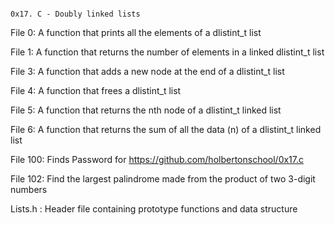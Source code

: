                                                                           0x17. C - Doubly linked lists
 File 0: A function that prints all the elements of a dlistint_t list
 
 File 1: A function that returns the number of elements in a linked dlistint_t list
 
 File 3: A function that adds a new node at the end of a dlistint_t list
 
 File 4: A function that frees a dlistint_t list
 
 File 5: A function that returns the nth node of a dlistint_t linked list
 
 File 6:  A function that returns the sum of all the data (n) of a dlistint_t linked list
 
 File 100: Finds Password for https://github.com/holbertonschool/0x17.c
 
 File 102: Find the largest palindrome made from the product of two 3-digit numbers
 
 Lists.h : Header file containing prototype functions and data structure
